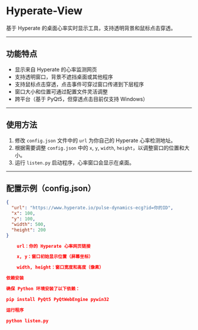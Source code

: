 # Hyperate-View

基于 Hyperate 的桌面心率实时显示工具，支持透明背景和鼠标点击穿透。

---

## 功能特点

- 显示来自 Hyperate 的心率监测网页  
- 支持透明窗口，背景不遮挡桌面或其他程序  
- 支持鼠标点击穿透，点击事件可穿过窗口传递到下层程序  
- 窗口大小和位置可通过配置文件灵活调整  
- 跨平台（基于 PyQt5，但穿透点击目前仅支持 Windows）

---

## 使用方法

1. 修改 `config.json` 文件中的 `url` 为你自己的 Hyperate 心率检测地址。  
2. 根据需要调整 `config.json` 中的 `x`, `y`, `width`, `height`，以调整窗口的位置和大小。  
3. 运行 `listen.py` 启动程序，心率窗口会显示在桌面。  

---

## 配置示例（config.json）

```json
{
  "url": "https://www.hyperate.io/pulse-dynamics-ecg?id=你的ID",
  "x": 100,
  "y": 100,
  "width": 500,
  "height": 200
}

    url：你的 Hyperate 心率网页链接

    x, y：窗口初始显示位置（屏幕坐标）

    width, height：窗口宽度和高度（像素）

依赖安装

确保 Python 环境安装了以下依赖：

pip install PyQt5 PyQtWebEngine pywin32

运行程序

python listen.py
